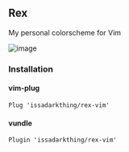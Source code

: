 ## Rex
My personal colorscheme for Vim

![image](https://user-images.githubusercontent.com/50593529/97795051-99ddd680-1c3c-11eb-9eb1-d2829c6e8813.png)

### Installation
#### vim-plug
```
Plug 'issadarkthing/rex-vim'
```
#### vundle
```
Plugin 'issadarkthing/rex-vim'
```
